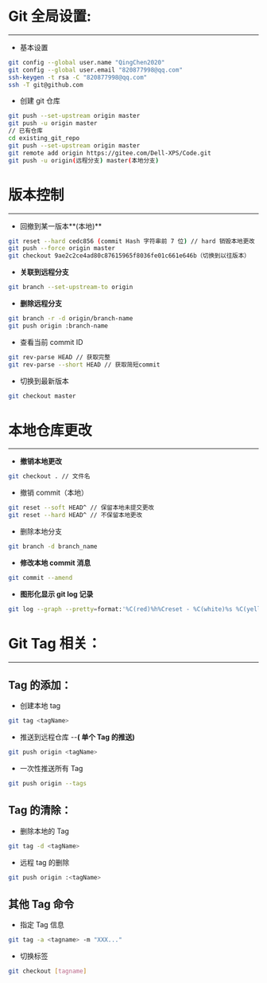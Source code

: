 # Git 全局设置:

---

-   基本设置

```bash
git config --global user.name "QingChen2020"
git config --global user.email "820877998@qq.com"
ssh-keygen -t rsa -C "820877998@qq.com"
ssh -T git@github.com
```

-   创建 git 仓库

```bash
git push --set-upstream origin master
git push -u origin master
// 已有仓库
cd existing_git_repo
git push --set-upstream origin master
git remote add origin https://gitee.com/Dell-XPS/Code.git
git push -u origin(远程分支) master(本地分支)
```

# 版本控制

---

-   回撤到某一版本**(本地)**

```bash
git reset --hard cedc856 (commit Hash 字符串前 7 位) // hard 销毁本地更改 soft 保留本地更改
git push --force origin master
git checkout 9ae2c2ce4ad80c87615965f8036fe01c661e646b（切换到以往版本）
```

-   **关联到远程分支**

```bash
git branch --set-upstream-to origin
```

-   **删除远程分支**

```bash
git branch -r -d origin/branch-name
git push origin :branch-name
```

-   查看当前 commit ID

```bash
git rev-parse HEAD // 获取完整
git rev-parse --short HEAD // 获取简短commit
```

-   切换到最新版本

```bash
git checkout master
```

# 本地仓库更改

---

-   **撤销本地更改**

```bash
git checkout . // 文件名
```

-   撤销 commit（本地）

```bash
git reset --soft HEAD^ // 保留本地未提交更改
git reset --hard HEAD^ // 不保留本地更改
```

-   删除本地分支

```bash
git branch -d branch_name
```

-   **修改本地 commit 消息**

```bash
git commit --amend
```

-   **图形化显示 git log 记录**

```bash
git log --graph --pretty=format:'%C(red)%h%Creset - %C(white)%s %C(yellow)%d %C(cyan)（%cr）%Creset %C(green)<%an> '
```

# Git Tag 相关：

---

## Tag 的添加：

-   创建本地 tag

```bash
git tag <tagName>
```

-   推送到远程仓库 --**( 单个 Tag 的推送)**

```bash
git push origin <tagName>
```

-   一次性推送所有 Tag

```bash
git push origin --tags
```

## Tag 的清除：

-   删除本地的 Tag

```bash
git tag -d <tagName>
```

-   远程 tag 的删除

```bash
git push origin :<tagName>
```

## 其他 Tag 命令

-   指定 Tag 信息

```bash
git tag -a <tagname> -m "XXX..."
```

-   切换标签

```bash
git checkout [tagname]
```

